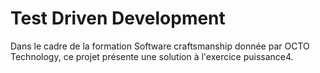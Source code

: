 # Test Driven Development

Dans le cadre de la formation Software craftsmanship donnée par OCTO Technology, ce projet présente une solution à l'exercice puissance4.
